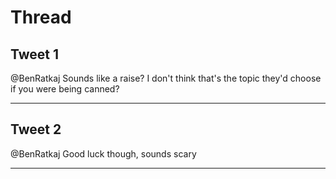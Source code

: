 # Thread

## Tweet 1

@BenRatkaj Sounds like a raise? I don't think that's the topic they'd choose if you were being canned?

---

## Tweet 2

@BenRatkaj Good luck though, sounds scary

---

